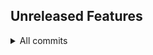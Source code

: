 ## Unreleased Features

<details>
<summary>All commits</summary>

**Other**: remove temp file ([#32](https://github.com/aamirazad/aamirazad/pull/32)) by [@aamirazad](https://github.com/aamirazad) - [`ee208e8...4f0f025`](https://github.com/aamirazad/aamirazad/compare/ee208e8...4f0f025)
**Feature**(test): create temp file ([#31](https://github.com/aamirazad/aamirazad/pull/31)) by [@aamirazad](https://github.com/aamirazad) - ([compare](https://github.com/aamirazad/aamirazad/compare/026b7579d68a1d905b53e1dcdcadb81bc18ff0c0...0f9d9a9668b6e79929235ae4bfdd299651e4e432))
- another line by [@aamirazad](https://github.com/aamirazad) for [#30](https://github.com/aamirazad/aamirazad/pull/30) was [merged](https://github.com/aamirazad/aamirazad/compare/691058a38b1941216a76ec96e59bbae0cdf351e0...d3d507ef3fc6c94b1c953ee1b2bb379e1c277969) by [@aamirazad](https://github.com/aamirazad)
- more test commits by [@aamirazad](https://github.com/aamirazad) for [#29](https://github.com/aamirazad/aamirazad/pull/29) was [merged](https://github.com/aamirazad/aamirazad/compare/1e6ceaa81676ae52698c5722de5f90dde58eb23b...ed14958eaf03b4ef89445bd68415f7c4ec8afe7e) by [@aamirazad](https://github.com/aamirazad)

</details>


